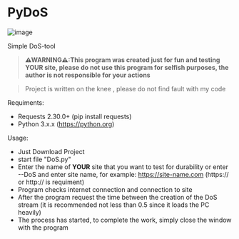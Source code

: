 # PyDoS
![image](https://github.com/itzAxel/PyDoS/assets/115724412/faddd654-e29e-4661-a5a3-dd2f91bbe3e4)

Simple DoS-tool
> 
>**⚠WARNING⚠:This program was created just for fun and testing YOUR site, please do not use this program for selfish purposes, the author is not responsible for your actions**

> 
> Рroject is written on the knee , please do not find fault with my code

Requiments:
  - Requests 2.30.0+ (pip install requests)
  - Python 3.x.x (https://python.org)

Usage:
  - Just Download Project
  - start file "DoS.py"
  - Enter the name of **YOUR** site that you want to test for durability or enter --DoS and enter site name, for example: https://site-name.com (https:// or http:// is requiment)
  - Program checks internet connection and connection to site
  - After the program request the time between the creation of the DoS stream (it is recommended not less than 0.5 since it loads the PC heavily)
  - The process has started, to complete the work, simply close the window with the program



